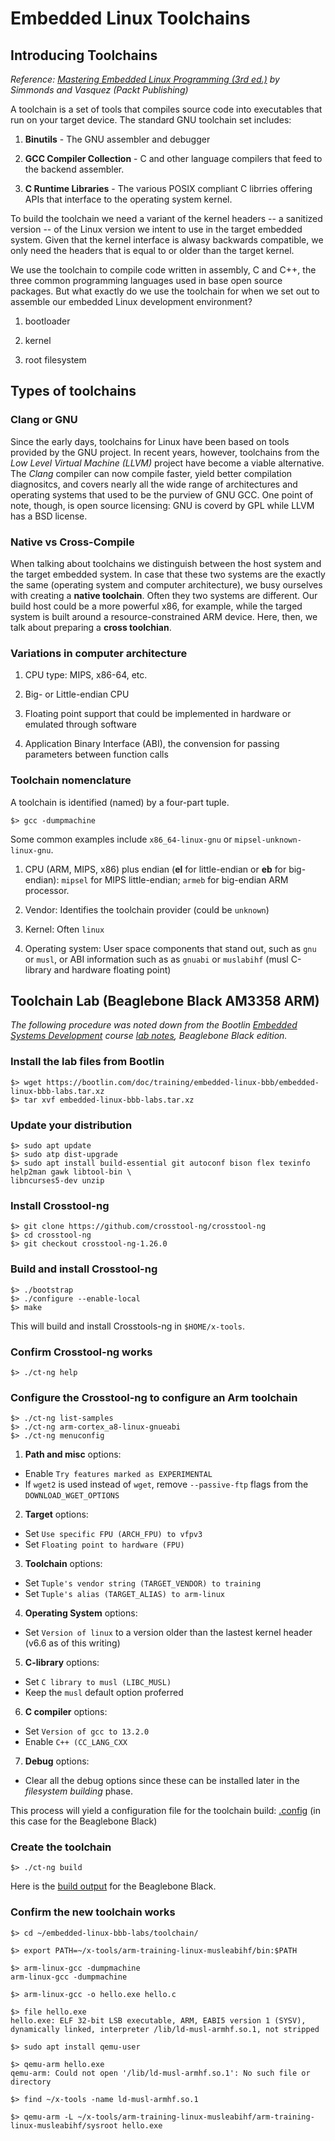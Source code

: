 # Embedded Linux Toolchains

## Introducing Toolchains

*Reference: [Mastering Embedded Linux Programming (3rd ed.)](https://www.packtpub.com/en-us/product/mastering-embedded-linux-programming-9781789530384) by Simmonds and Vasquez (Packt Publishing)*

A toolchain is a set of tools that compiles source code into executables that run on your target device. The standard GNU toolchain set includes:

1. **Binutils** - The GNU assembler and debugger

2. **GCC Compiler Collection** - C and other language compilers that feed to the backend assembler.

3. **C Runtime Libraries** - The various POSIX compliant C librries offering APIs that interface to the operating system kernel. 

To build the toolchain we need a variant of the kernel headers -- a sanitized version -- of the Linux version we intent to use in the target embedded system. Given that the kernel interface is alwasy backwards compatible, we only need the headers that is equal to or older than the target kernel.

We use the toolchain to compile code written in assembly, C and C++, the three common programming languages used in base open source packages. But what exactly do we use the toolchain for when we set out to assemble our embedded Linux development environment? 

1. bootloader

2. kernel

3. root filesystem

## Types of toolchains

### Clang or GNU

Since the early days, toolchains for Linux have been based on tools provided by the GNU project. In recent years, however, toolchains from the *Low Level Virtual Machine (LLVM)* project have become a viable alternative.  The *Clang* compiler can now compile faster, yield better compilation diagnositcs, and covers nearly all the wide range of architectures and operating systems that used to be the purview of GNU GCC. One point of note, though, is open source licensing: GNU is coverd by GPL while LLVM has a BSD license.

### Native vs Cross-Compile

When talking about toolchains we distinguish between the host system and the target embedded system. In case that these two systems are the exactly the same (operating system and computer architecture), we busy ourselves with creating a **native toolchain**. Often they two systems are different. Our build host could be a more powerful x86, for example, while the targed system is built around a resource-constrained ARM device. Here, then, we talk about preparing a **cross toolchian**.

### Variations in computer architecture

1. CPU type: MIPS, x86-64, etc.

2. Big- or Little-endian CPU

3. Floating point support that could be implemented in hardware or emulated through software

4. Application Binary Interface (ABI), the convension for passing parameters between function calls

### Toolchain nomenclature

A toolchain is identified (named) by a four-part tuple. 

```
$> gcc -dumpmachine
```

Some common examples include `x86_64-linux-gnu` or `mipsel-unknown-linux-gnu`.

1. CPU (ARM, MIPS, x86) plus endian (**el** for little-endian or **eb** for big-endian): `mipsel` for MIPS little-endian; `armeb` for big-endian ARM processor.

2. Vendor: Identifies the toolchain provider (could be `unknown`) 

3. Kernel: Often `linux`

4. Operating system: User space components that stand out, such as `gnu` or `musl`, or ABI information such as as `gnuabi` or `muslabihf` (musl C-library and hardware floating point)

## Toolchain Lab  (Beaglebone Black AM3358 ARM)

*The following procedure was noted down from the Bootlin [Embedded Systems Development](https://bootlin.com/training/embedded-linux/) course [lab notes](https://bootlin.com/doc/training/embedded-linux-bbb/embedded-linux-bbb-labs.pdf), Beaglebone Black edition.*

### Install the lab files from Bootlin

```
$> wget https://bootlin.com/doc/training/embedded-linux-bbb/embedded-linux-bbb-labs.tar.xz
$> tar xvf embedded-linux-bbb-labs.tar.xz
```

### Update your distribution

```
$> sudo apt update
$> sudo atp dist-upgrade
$> sudo apt install build-essential git autoconf bison flex texinfo help2man gawk libtool-bin \
libncurses5-dev unzip
```

### Install Crosstool-ng

```
$> git clone https://github.com/crosstool-ng/crosstool-ng
$> cd crosstool-ng
$> git checkout crosstool-ng-1.26.0
```

### Build and install Crosstool-ng

```
$> ./bootstrap
$> ./configure --enable-local
$> make
```
This will build and install Crosstools-ng in `$HOME/x-tools`.

### Confirm Crosstool-ng works

```
$> ./ct-ng help
```

### Configure the Crosstool-ng to configure an Arm toolchain

```
$> ./ct-ng list-samples
$> ./ct-ng arm-cortex_a8-linux-gnueabi
$> ./ct-ng menuconfig
```

1. **Path and misc** options:

- Enable `Try features marked as EXPERIMENTAL`
- If `wget2` is used instead of `wget`, remove `--passive-ftp` flags from the `DOWNLOAD_WGET_OPTIONS`

2. **Target** options:

- Set `Use specific FPU (ARCH_FPU) to vfpv3`
- Set `Floating point to hardware (FPU)`

3. **Toolchain** options:

- Set `Tuple's vendor string (TARGET_VENDOR) to training`
- Set `Tuple's alias (TARGET_ALIAS) to arm-linux`

4. **Operating System** options:

- Set `Version of linux` to a version older than the lastest kernel header (v6.6 as of this writing)

5. **C-library** options:

- Set `C library to musl (LIBC_MUSL)`
- Keep the `musl` default option proferred

6. **C compiler** options:

- Set `Version of gcc to 13.2.0`
- Enable `C++ (CC_LANG_CXX`

7. **Debug** options:

- Clear all the debug options since these can be installed later in the *filesystem building* phase.
  
This process will yield a configuration file for the toolchain build: [.config](https://github.com/csaatechnicalarts/beaglebone-black-workbook/blob/main/notes-embedded_systems_linux/01_toolchain/2025_0113-ct_ng-dot_config-output.txt) (in this case for the Beaglebone Black)

### Create the toolchain

```
$> ./ct-ng build
```
Here is the [build output](https://github.com/csaatechnicalarts/beaglebone-black-workbook/blob/main/notes-embedded_systems_linux/01_toolchain/ct_ng_build-output.txt) for the Beaglebone Black.

### Confirm the new toolchain works

```
$> cd ~/embedded-linux-bbb-labs/toolchain/

$> export PATH=~/x-tools/arm-training-linux-musleabihf/bin:$PATH
```
```
$> arm-linux-gcc -dumpmachine
arm-linux-gcc -dumpmachine
```
```
$> arm-linux-gcc -o hello.exe hello.c
```
```
$> file hello.exe
hello.exe: ELF 32-bit LSB executable, ARM, EABI5 version 1 (SYSV), dynamically linked, interpreter /lib/ld-musl-armhf.so.1, not stripped
```
```
$> sudo apt install qemu-user

$> qemu-arm hello.exe
qemu-arm: Could not open '/lib/ld-musl-armhf.so.1': No such file or directory
```
```
$> find ~/x-tools -name ld-musl-armhf.so.1

$> qemu-arm -L ~/x-tools/arm-training-linux-musleabihf/arm-training-linux-musleabihf/sysroot hello.exe
```

